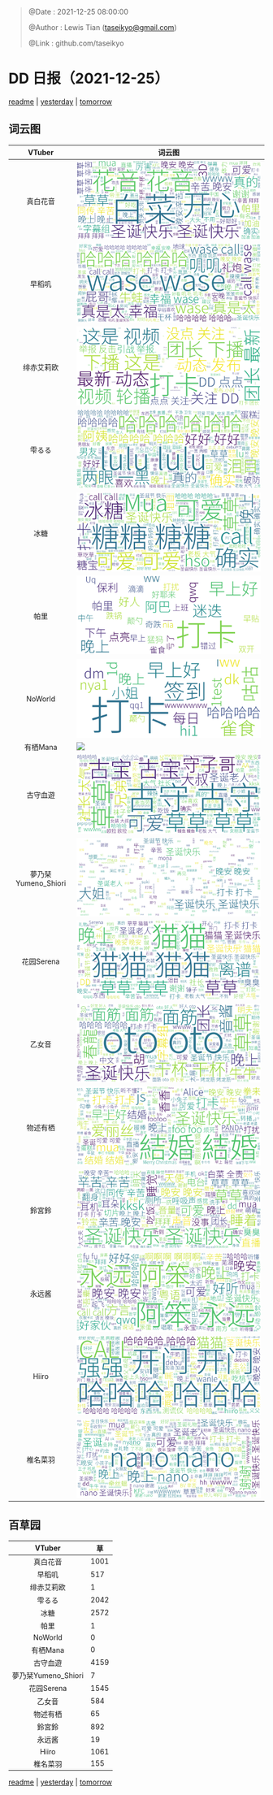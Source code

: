 > @Date    : 2021-12-25 08:00:00
>
> @Author  : Lewis Tian (taseikyo@gmail.com)
>
> @Link    : github.com/taseikyo

# DD 日报（2021-12-25）

[readme](../README.md) | [yesterday](2021-12-24.md) | [tomorrow](2021-12-26.md)

## 词云图

|VTuber|词云图|
|:-:|-|
|真白花音|![](../../images/daily/21402309_2021-12-25_purge_wordcloud.png)|
|早稻叽|![](../../images/daily/41682_2021-12-25_purge_wordcloud.png)|
|绯赤艾莉欧|![](../../images/daily/21396545_2021-12-25_purge_wordcloud.png)|
|雫るる|![](../../images/daily/21013446_2021-12-25_purge_wordcloud.png)|
|冰糖|![](../../images/daily/876396_2021-12-25_purge_wordcloud.png)|
|帕里|![](../../images/daily/4895312_2021-12-25_purge_wordcloud.png)|
|NoWorld|![](../../images/daily/21448649_2021-12-25_purge_wordcloud.png)|
|有栖Mana|![](../../images/daily/6542258_2021-12-25_purge_wordcloud.png)|
|古守血遊|![](../../images/daily/8725120_2021-12-25_purge_wordcloud.png)|
|夢乃栞Yumeno_Shiori|![](../../images/daily/14052636_2021-12-25_purge_wordcloud.png)|
|花园Serena|![](../../images/daily/14327465_2021-12-25_purge_wordcloud.png)|
|乙女音|![](../../images/daily/21320551_2021-12-25_purge_wordcloud.png)|
|物述有栖|![](../../images/daily/21449083_2021-12-25_purge_wordcloud.png)|
|鈴宮鈴|![](../../images/daily/21685677_2021-12-25_purge_wordcloud.png)|
|永远酱|![](../../images/daily/21701071_2021-12-25_purge_wordcloud.png)|
|Hiiro|![](../../images/daily/21919321_2021-12-25_purge_wordcloud.png)|
|椎名菜羽|![](../../images/daily/22347054_2021-12-25_purge_wordcloud.png)|

## 百草园

|VTuber|草|
|:-:|-|
|真白花音|1001|
|早稻叽|517|
|绯赤艾莉欧|1|
|雫るる|2042|
|冰糖|2572|
|帕里|1|
|NoWorld|0|
|有栖Mana|0|
|古守血遊|4159|
|夢乃栞Yumeno_Shiori|7|
|花园Serena|1545|
|乙女音|584|
|物述有栖|65|
|鈴宮鈴|892|
|永远酱|19|
|Hiiro|1061|
|椎名菜羽|155|

[readme](../README.md) | [yesterday](2021-12-24.md) | [tomorrow](2021-12-26.md)
